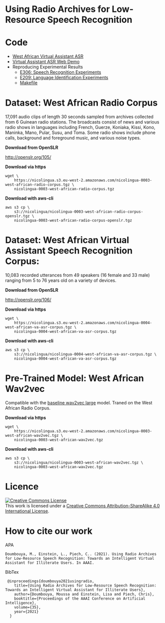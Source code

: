 # Using Radio Archives for Low-Resource Speech Recognition

# Code
- [West African Virtual Assistant ASR](scripts/va_asr)
- [Virtual Assistant ASR Web Demo](scripts/webdemo)
- Reproducing Experimental Results
    - [E306: Speech Recognition Experiments](notebooks/E306)
    - [E209: Language Identification Experiments](notebooks/E209)
    - [Makefile](Makefile)



# Dataset: West African Radio Corpus
17,091 audio clips of length 30 seconds sampled from archives collected from 6 Guinean radio stations. The broadcasts consist of news and various radio shows in languages including French, Guerze, Koniaka, Kissi, Kono, Maninka, Mano, Pular, Susu, and Toma. Some radio shows include phone calls, background and foreground music, and various noise types. 


**Download from OpenSLR**

<a href="http://openslr.org/105/">http://openslr.org/105/</a>

**Download via https**
```
wget \
    https://nicolingua.s3.eu-west-2.amazonaws.com/nicolingua-0003-west-african-radio-corpus.tgz \
    nicolingua-0003-west-african-radio-corpus.tgz
```

**Download with aws-cli**
```
aws s3 cp \
    s3://nicolingua/nicolingua-0003-west-african-radio-corpus-openslr.tgz \
    nicolingua-0003-west-african-radio-corpus-openslr.tgz
```

# Dataset: West African Virtual Assistant Speech Recognition Corpus:
10,083 recorded utterances from 49 speakers (16 female and 33 male) ranging from 5 to 76 years old on a variety of devices.

**Download from OpenSLR**

<a href="http://openslr.org/106/">http://openslr.org/106/</a>

**Download via https**
```
wget \
    https://nicolingua.s3.eu-west-2.amazonaws.com/nicolingua-0004-west-african-va-asr-corpus.tgz \
    nicolingua-0004-west-african-va-asr-corpus.tgz
```

**Download with aws-cli**
```
aws s3 cp \
    s3://nicolingua/nicolingua-0004-west-african-va-asr-corpus.tgz \
    nicolingua-0004-west-african-va-asr-corpus.tgz
```

# Pre-Trained Model: West African Wav2vec

Compatible with the [baseline wav2vec large](https://github.com/pytorch/fairseq/tree/master/examples/wav2vec) model. Traned on the West African Radio Corpus.


**Download via https**
```
wget \
    https://nicolingua.s3.eu-west-2.amazonaws.com/nicolingua-0003-west-african-wav2vec.tgz \
    nicolingua-0003-west-african-wav2vec.tgz
```

**Download with aws-cli**
```
aws s3 cp \
    s3://nicolingua/nicolingua-0003-west-african-wav2vec.tgz \
    nicolingua-0003-west-african-wav2vec.tgz
```




# Licence


<a rel="license" href="http://creativecommons.org/licenses/by-sa/4.0/"><img alt="Creative Commons License" style="border-width:0" src="https://i.creativecommons.org/l/by-sa/4.0/88x31.png" /></a><br />This work is licensed under a <a rel="license" href="http://creativecommons.org/licenses/by-sa/4.0/">Creative Commons Attribution-ShareAlike 4.0 International License</a>.



# How to cite our work
APA
```
Doumbouya, M., Einstein, L., Piech, C.. (2021). Using Radio Archives for Low-Resource Speech Recognition: Towards an Intelligent Virtual Assistant for Illiterate Users. In AAAI.
```

BibTex
```
 @inproceedings{doumbouya2021usingradio,
    title={Using Radio Archives for Low-Resource Speech Recognition: Towards an Intelligent Virtual Assistant for Illiterate Users},
    author={Doumbouya, Moussa and Einstein, Lisa and Piech, Chris},
    booktitle={Proceedings of the AAAI Conference on Artificial Intelligence},
    volume={35},
    year={2021}
  }
```

